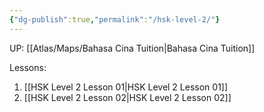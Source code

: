 ```yaml
---
{"dg-publish":true,"permalink":"/hsk-level-2/"}
---
```


UP: [[Atlas/Maps/Bahasa Cina Tuition\|Bahasa Cina Tuition]]

Lessons:
1. [[HSK Level 2 Lesson 01\|HSK Level 2 Lesson 01]]
2. [[HSK Level 2 Lesson 02\|HSK Level 2 Lesson 02]]
